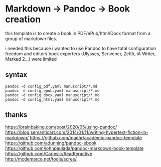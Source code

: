 # Markdown -> Pandoc -> Book creation

this template is to create a book in PDF/ePub/html/Docx format from a group of markdown files.

i needed this because i wanted to use Pandoc to have total configuration freedom
and editors book exporters (Ulysses, Scrivener, Zettlr, iA Writer, Marked 2...) were limited

## syntax
```
pandoc -d config_pdf.yaml manuscript/*.md
pandoc -d config_epub.yaml manuscript/*.md
pandoc -d config_docx.yaml manuscript/*.md
pandoc -d config_html.yaml manuscript/*.md
```

## thanks
<https://brainbaking.com/post/2020/05/using-pandoc/>
<https://blog.semanticart.com/2014/01/11/writing-hypertext-fiction-in-markdown/>
<https://github.com/maehr/academic-pandoc-template>
<https://github.com/adunning/pandoc-ebook>
<https://github.com/johnpaulada/pandoc-markdown-book-template>
<https://github.com/Carleslc/Readteractive>
<http://mcdemarco.net/tools/scree/>
